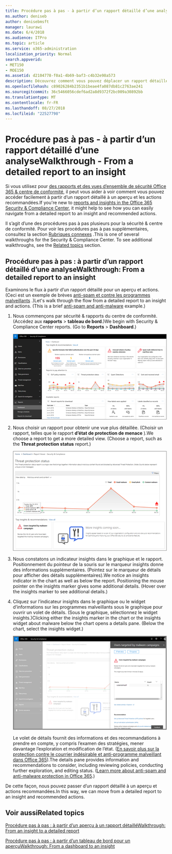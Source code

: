 ```yaml
---
title: Procédure pas à pas - à partir d’un rapport détaillé d’une analyse
ms.author: deniseb
author: denisebmsft
manager: laurawi
ms.date: 6/4/2018
ms.audience: ITPro
ms.topic: article
ms.service: o365-administration
localization_priority: Normal
search.appverid:
- MET150
- MOE150
ms.assetid: d2104778-f0a1-4b69-baf3-c4b32e98a573
description: Découvrez comment vous pouvez déplacer un rapport détaillé pour un aperçu des actions recommandées dans la sécurité &amp; centre de conformité.
ms.openlocfilehash: c89026284b2351b1beae4fa087db81c2763ae241
ms.sourcegitcommit: 36c5466056cdef6ad2a8d9372f2bc009a30892bb
ms.translationtype: MT
ms.contentlocale: fr-FR
ms.lasthandoff: 08/27/2018
ms.locfileid: "22527798"
---
```

# <a name="walkthrough---from-a-detailed-report-to-an-insight"></a><span data-ttu-id="8a71e-103">Procédure pas à pas - à partir d’un rapport détaillé d’une analyse</span><span class="sxs-lookup"><span data-stu-id="8a71e-103">Walkthrough - From a detailed report to an insight</span></span>

<span data-ttu-id="8a71e-104">Si vous utilisez pour [des rapports et des vues d’ensemble de sécurité Office 365 &amp; centre de conformité](reports-and-insights-in-security-and-compliance.md), il peut vous aider à voir comment vous pouvez accéder facilement à partir d’un rapport détaillé à un aperçu et les actions recommandées.</span><span class="sxs-lookup"><span data-stu-id="8a71e-104">If you're new to [reports and insights in the Office 365 Security &amp; Compliance Center](reports-and-insights-in-security-and-compliance.md), it might help to see how you can easily navigate from a detailed report to an insight and recommended actions.</span></span> 
  
<span data-ttu-id="8a71e-p101">Il s’agit d’une des procédures pas à pas plusieurs pour la sécurité &amp; centre de conformité. Pour voir les procédures pas à pas supplémentaires, consultez la section [Rubriques connexes](#related-topics) .</span><span class="sxs-lookup"><span data-stu-id="8a71e-p101">This is one of several walkthroughs for the Security &amp; Compliance Center. To see additional walkthroughs, see the [Related topics](#related-topics) section.</span></span> 
  
## <a name="walkthrough-from-a-detailed-report-to-an-insight"></a><span data-ttu-id="8a71e-107">Procédure pas à pas : à partir d’un rapport détaillé d’une analyse</span><span class="sxs-lookup"><span data-stu-id="8a71e-107">Walkthrough: From a detailed report to an insight</span></span>

<span data-ttu-id="8a71e-p102">Examinons le flux à partir d’un rapport détaillé pour un aperçu et actions. (Ceci est un exemple de brèves [anti-spam et contre les programmes malveillants](anti-spam-and-anti-malware-protection.md) .)</span><span class="sxs-lookup"><span data-stu-id="8a71e-p102">Let's walk through the flow from a detailed report to an insight and actions. (This is a brief [anti-spam and anti-malware](anti-spam-and-anti-malware-protection.md) example.)</span></span> 
  
1. <span data-ttu-id="8a71e-p103">Nous commençons par sécurité &amp; rapports du centre de conformité. (Accédez aux **rapports** \> **tableau de bord**.)</span><span class="sxs-lookup"><span data-stu-id="8a71e-p103">We begin with Security &amp; Compliance Center reports. (Go to **Reports** \> **Dashboard**.)</span></span>
    
    ![Dans la sécurité &amp; centre de conformité, accédez aux rapports \> tableau de bord](media/68f3bb7c-b4f7-4cca-904b-478643a93c94.png)
  
2. <span data-ttu-id="8a71e-p104">Nous choisir un rapport pour obtenir une vue plus détaillée. (Choisir un rapport, telles que le rapport **d’état de protection de menace** ).</span><span class="sxs-lookup"><span data-stu-id="8a71e-p104">We choose a report to get a more detailed view. (Choose a report, such as the **Threat protection status** report.)</span></span> 
    
    ![Rapport d’état Threat protection affichant les détails](media/f47d7dbd-816a-47ba-b8db-53919fbed192.png)
  
3. <span data-ttu-id="8a71e-p105">Nous constatons un indicateur insights dans le graphique et le rapport. Positionnement du pointeur de la souris sur le marqueur insights donne des informations supplémentaires. (Pointez sur le marqueur de détails pour afficher des détails supplémentaires).</span><span class="sxs-lookup"><span data-stu-id="8a71e-p105">We notice an insights indicator in the chart as well as below the report. Positioning the mouse pointer on the insights marker gives some additional details. (Hover over the insights marker to see additional details.)</span></span>
    
4. <span data-ttu-id="8a71e-p106">Cliquez sur l’indicateur insights dans le graphique ou le widget d’informations sur les programmes malveillants sous le graphique pour ouvrir un volet de détails. (Sous le graphique, sélectionnez le widget insights.)</span><span class="sxs-lookup"><span data-stu-id="8a71e-p106">Clicking either the insights marker in the chart or the insights widget about malware below the chart opens a details pane. (Below the chart, select the insights widget.)</span></span>
    
    ![Détails d’informations sur les programmes malveillants](media/2c8bccc5-ca4e-4bb9-ad4c-55fcee0535b7.png)
  
    <span data-ttu-id="8a71e-p107">Le volet de détails fournit des informations et des recommandations à prendre en compte, y compris l’examen des stratégies, mener davantage l’exploration et modification de l’état. ([En savoir plus sur la protection contre le courrier indésirable et anti-programme malveillant dans Office 365](anti-spam-and-anti-malware-protection.md)).</span><span class="sxs-lookup"><span data-stu-id="8a71e-p107">The details pane provides information and recommendations to consider, including reviewing policies, conducting further exploration, and editing status. ([Learn more about anti-spam and anti-malware protection in Office 365](anti-spam-and-anti-malware-protection.md).)</span></span>
    
<span data-ttu-id="8a71e-124">De cette façon, nous pouvez passer d’un rapport détaillé à un aperçu et actions recommandées.</span><span class="sxs-lookup"><span data-stu-id="8a71e-124">In this way, we can move from a detailed report to an insight and recommended actions.</span></span> 
  
## <a name="related-topics"></a><span data-ttu-id="8a71e-125">Voir aussi</span><span class="sxs-lookup"><span data-stu-id="8a71e-125">Related topics</span></span>

[<span data-ttu-id="8a71e-126">Procédure pas à pas : à partir d’un aperçu à un rapport détaillé</span><span class="sxs-lookup"><span data-stu-id="8a71e-126">Walkthrough: From an insight to a detailed report</span></span>](from-an-insight-to-a-detailed-report.md)
  
[<span data-ttu-id="8a71e-127">Procédure pas à pas : à partir d’un tableau de bord pour un aperçu</span><span class="sxs-lookup"><span data-stu-id="8a71e-127">Walkthrough: From a dashboard to an insight</span></span>](from-a-dashboard-to-an-insight.md)
  


